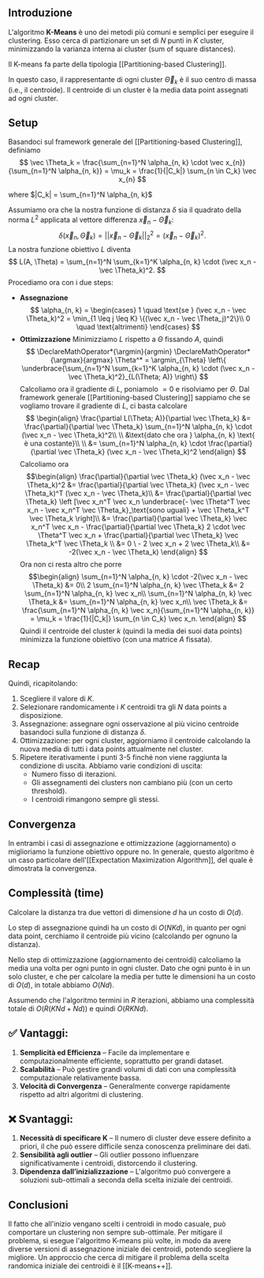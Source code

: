 ## Introduzione

L'algoritmo **K-Means** è uno dei metodi più comuni e semplici per eseguire il clustering. Esso cerca di partizionare un set di $N$ punti in $K$ cluster, minimizzando la varianza interna ai cluster (sum of square distances). 

Il K-means fa parte della tipologia [[Partitioning-based Clustering]].

In questo caso, il rappresentante di ogni cluster $\vec \Theta_k$ è il suo centro di massa (i.e., il centroide). Il centroide di un cluster è la media data point assegnati ad ogni cluster.

## Setup

Basandoci sul framework generale del [[Partitioning-based Clustering]], definiamo
$$
\vec \Theta_k = \frac{\sum_{n=1}^N \alpha_{n, k} \cdot \vec x_{n}}{\sum_{n=1}^N \alpha_{n, k}} = \mu_k = \frac{1}{|C_k|} \sum_{n \in C_k} \vec x_{n}
$$

where $|C_k| = \sum_{n=1}^N \alpha_{n, k}$

Assumiamo ora che la nostra funzione di distanza $\delta$ sia il quadrato della norma $L^2$ applicata al vettore differenza $\vec x_n - \vec \Theta_k$:
$$
\delta(\vec x_n, \vec \Theta_k) = ||\vec x_n - \vec \Theta_k||_2^2 = (\vec x_n - \vec \Theta_k)^2.
$$
La nostra funzione obiettivo $L$ diventa
$$
L(A, \Theta) = \sum_{n=1}^N \sum_{k=1}^K \alpha_{n, k} \cdot (\vec x_n - \vec \Theta_k)^2.
$$
Procediamo ora con i due steps:

- **Assegnazione**
	$$
	\alpha_{n, k} = \begin{cases}
	1 \quad \text{se } (\vec x_n - \vec \Theta_k)^2 = \min_{1 \leq j \leq K} \{(\vec x_n - \vec \Theta_j)^2\}\\
	0 \quad \text{altrimenti}
	\end{cases}
	$$
- **Ottimizzazione**
	Minimizziamo $L$ rispetto a $\Theta$ fissando $A$, quindi
	$$
	\DeclareMathOperator*{\argmin}{argmin}
	\DeclareMathOperator*{\argmax}{argmax}
	\Theta^* = \argmin_{\Theta} \left\{ \underbrace{\sum_{n=1}^N \sum_{k=1}^K \alpha_{n, k} \cdot (\vec x_n - \vec \Theta_k)^2}_{L(\Theta; A)} \right\}
	$$
	Calcoliamo ora il gradiente di $L$, poniamolo $=0$ e risolviamo per $\Theta$.
	Dal framework generale [[Partitioning-based Clustering]] sappiamo che se vogliamo trovare il gradiente di $L$, ci basta calcolare
	$$
	\begin{align}
	\frac{\partial L(\Theta; A)}{\partial \vec \Theta_k} &= \frac{\partial}{\partial \vec \Theta_k} \sum_{n=1}^N \alpha_{n, k} \cdot (\vec x_n - \vec \Theta_k)^2\\
	\\
	&\text{dato che ora } \alpha_{n, k} \text{ è una costante}\\
	\\
	&= \sum_{n=1}^N \alpha_{n, k} \cdot \frac{\partial}{\partial \vec \Theta_k} (\vec x_n - \vec \Theta_k)^2
	\end{align}
	$$
	Calcoliamo ora
	$$\begin{align}
	\frac{\partial}{\partial \vec \Theta_k} (\vec x_n - \vec \Theta_k)^2 &= \frac{\partial}{\partial \vec \Theta_k} (\vec x_n - \vec \Theta_k)^T (\vec x_n - \vec \Theta_k)\\
	&= \frac{\partial}{\partial \vec \Theta_k} \left [\vec x_n^T \vec x_n \underbrace{- \vec \Theta^T \vec x_n - \vec x_n^T \vec \Theta_k}_\text{sono uguali} + \vec \Theta_k^T \vec \Theta_k \right]\\
	&= \frac{\partial}{\partial \vec \Theta_k} \vec x_n^T \vec x_n - \frac{\partial}{\partial \vec \Theta_k} 2 \cdot \vec \Theta^T \vec x_n + \frac{\partial}{\partial \vec \Theta_k} \vec \Theta_k^T \vec \Theta_k \\
	&= 0 \ - 2 \vec x_n + 2 \vec \Theta_k\\
	&= -2(\vec x_n - \vec \Theta_k)
	\end{align}
	$$
	Ora non ci resta altro che porre 
	$$\begin{align}
	\sum_{n=1}^N \alpha_{n, k} \cdot -2(\vec x_n - \vec \Theta_k) &= 0\\
	2 \sum_{n=1}^N \alpha_{n, k} \vec \Theta_k &= 2 \sum_{n=1}^N \alpha_{n, k} \vec x_n\\
	\sum_{n=1}^N \alpha_{n, k} \vec \Theta_k &= \sum_{n=1}^N \alpha_{n, k} \vec x_n\\
	\vec \Theta_k &= \frac{\sum_{n=1}^N \alpha_{n, k} \vec x_n}{\sum_{n=1}^N \alpha_{n, k}} = \mu_k = \frac{1}{|C_k|} \sum_{n \in C_k} \vec x_n.
	\end{align}
	$$
	Quindi il centroide del cluster $k$ (quindi la media dei suoi data points) minimizza la funzione obiettivo (con una matrice $A$ fissata).
## Recap

Quindi, ricapitolando:
1. Scegliere il valore di $K$.
2. Selezionare randomicamente i $K$ centroidi tra gli $N$ data points a disposizione.
3. Assegnazione: assegnare ogni osservazione al più vicino centroide basandoci sulla funzione di distanza $\delta$. 
4. Ottimizzazione: per ogni cluster, aggiorniamo il centroide calcolando la nuova media di tutti i data points attualmente nel cluster.
5. Ripetere iterativamente i punti 3-5 finché non viene raggiunta la condizione di uscita.
	Abbiamo varie condizioni di uscita:
	- Numero fisso di iterazioni.
	- Gli assegnamenti dei clusters non cambiano più (con un certo threshold).
	- I centroidi rimangono sempre gli stessi.
## Convergenza

In entrambi i casi di assegnazione e ottimizzazione (aggiornamento) o miglioriamo la funzione obiettivo oppure no. In generale, questo algoritmo è un caso particolare dell'[[Expectation Maximization Algorithm]], del quale è dimostrata la convergenza.
## Complessità (time)
Calcolare la distanza tra due vettori di dimensione $d$ ha un costo di $O(d)$. 

Lo step di assegnazione quindi ha un costo di $O(NKd)$, in quanto per ogni data point, cerchiamo il centroide più vicino (calcolando per ognuno la distanza).

Nello step di ottimizzazione (aggiornamento dei centroidi) calcoliamo la media una volta per ogni punto in ogni cluster. Dato che ogni punto è in un solo cluster, e che per calcolare la media per tutte le dimensioni ha un costo di $O(d)$, in totale abbiamo $O(Nd)$.

Assumendo che l'algoritmo termini in $R$ iterazioni, abbiamo una complessità totale di $O(R(KNd + Nd))$ e quindi $O(RKNd)$.

## ✅ Vantaggi:
1. **Semplicità ed Efficienza** – Facile da implementare e computazionalmente efficiente, soprattutto per grandi dataset.
2. **Scalabilità** – Può gestire grandi volumi di dati con una complessità computazionale relativamente bassa.
3. **Velocità di Convergenza** – Generalmente converge rapidamente rispetto ad altri algoritmi di clustering.
## ❌ Svantaggi:
1. **Necessità di specificare K** – Il numero di cluster deve essere definito a priori, il che può essere difficile senza conoscenza preliminare dei dati.
2. **Sensibilità agli outlier** – Gli outlier possono influenzare significativamente i centroidi, distorcendo il clustering.
3. **Dipendenza dall’inizializzazione** – L'algoritmo può convergere a soluzioni sub-ottimali a seconda della scelta iniziale dei centroidi.

## Conclusioni

Il fatto che all'inizio vengano scelti i centroidi in modo casuale, può comportare un clustering non sempre sub-ottimale. Per mitigare il problema, si esegue l'algoritmo K-means più volte, in modo da avere diverse versioni di assegnazione iniziale dei centroidi, potendo scegliere la migliore. Un approccio che cerca di mitigare il problema della scelta randomica iniziale dei centroidi è il [[K-means++]].